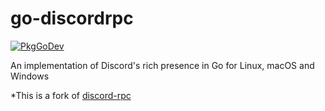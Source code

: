 # go-discordrpc
[![PkgGoDev](https://pkg.go.dev/badge/github.com/thelennylord/go-discordrpc)](https://pkg.go.dev/github.com/thelennylord/go-discordrpc)

An implementation of Discord's rich presence in Go for Linux, macOS and Windows

*This is a fork of [discord-rpc](https://github.com/rikkuness/discord-rpc)
